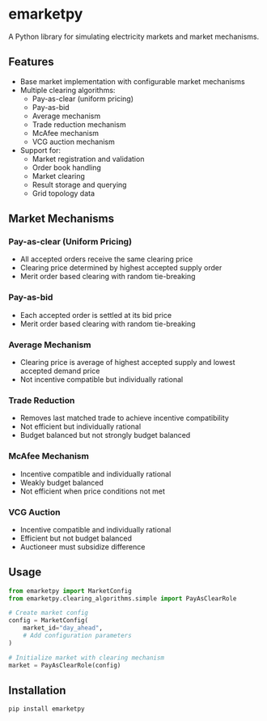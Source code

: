 # emarketpy

A Python library for simulating electricity markets and market mechanisms.

## Features

- Base market implementation with configurable market mechanisms
- Multiple clearing algorithms:
  - Pay-as-clear (uniform pricing)
  - Pay-as-bid
  - Average mechanism
  - Trade reduction mechanism 
  - McAfee mechanism
  - VCG auction mechanism
- Support for:
  - Market registration and validation
  - Order book handling
  - Market clearing
  - Result storage and querying
  - Grid topology data

## Market Mechanisms

### Pay-as-clear (Uniform Pricing)
- All accepted orders receive the same clearing price
- Clearing price determined by highest accepted supply order
- Merit order based clearing with random tie-breaking

### Pay-as-bid
- Each accepted order is settled at its bid price
- Merit order based clearing with random tie-breaking

### Average Mechanism
- Clearing price is average of highest accepted supply and lowest accepted demand price
- Not incentive compatible but individually rational

### Trade Reduction
- Removes last matched trade to achieve incentive compatibility
- Not efficient but individually rational
- Budget balanced but not strongly budget balanced

### McAfee Mechanism
- Incentive compatible and individually rational
- Weakly budget balanced
- Not efficient when price conditions not met

### VCG Auction
- Incentive compatible and individually rational 
- Efficient but not budget balanced
- Auctioneer must subsidize difference

## Usage

```python
from emarketpy import MarketConfig
from emarketpy.clearing_algorithms.simple import PayAsClearRole

# Create market config
config = MarketConfig(
    market_id="day_ahead",
    # Add configuration parameters
)

# Initialize market with clearing mechanism
market = PayAsClearRole(config)
```


## Installation


`pip install emarketpy`